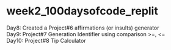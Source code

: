 # week2_100daysofcode_replit
Day8: Created a Project#6 affirmations (or insults) generator<br/> 
Day9: Project#7 Generation Identifier using comparison >=, <=<br/>
Day10: Project#8 Tip Calculator